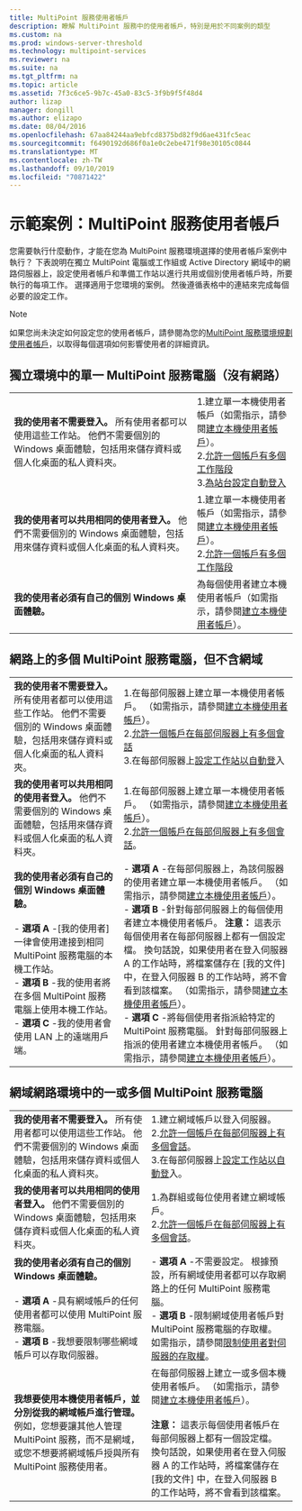 ```yaml
---
title: MultiPoint 服務使用者帳戶
description: 瞭解 MultiPoint 服務中的使用者帳戶，特別是用於不同案例的類型
ms.custom: na
ms.prod: windows-server-threshold
ms.technology: multipoint-services
ms.reviewer: na
ms.suite: na
ms.tgt_pltfrm: na
ms.topic: article
ms.assetid: 7f3c6ce5-9b7c-45a0-83c5-3f9b9f5f48d4
author: lizap
manager: dongill
ms.author: elizapo
ms.date: 08/04/2016
ms.openlocfilehash: 67aa84244aa9ebfcd8375bd82f9d6ae431fc5eac
ms.sourcegitcommit: f6490192d686f0a1e0c2ebe471f98e30105c0844
ms.translationtype: MT
ms.contentlocale: zh-TW
ms.lasthandoff: 09/10/2019
ms.locfileid: "70871422"
---
```

# <a name="example-scenarios-multipoint-services-user-accounts"></a>示範案例：MultiPoint 服務使用者帳戶
您需要執行什麼動作，才能在您為 MultiPoint 服務環境選擇的使用者帳戶案例中執行？ 下表說明在獨立 MultiPoint 電腦或工作組或 Active Directory 網域中的網路伺服器上，設定使用者帳戶和準備工作站以進行共用或個別使用者帳戶時，所要執行的每項工作。 選擇適用于您環境的案例。 然後遵循表格中的連結來完成每個必要的設定工作。  
  
> [!NOTE]  
> 如果您尚未決定如何設定您的使用者帳戶，請參閱為您的[MultiPoint 服務環境規劃使用者帳戶](Plan-user-accounts-for-your-MultiPoint-services-environment.md)，以取得每個選項如何影響使用者的詳細資訊。  
  
## <a name="single-multipoint-services-computer-in-a-stand-alone-environment-no-network"></a>獨立環境中的單一 MultiPoint 服務電腦（沒有網路）  
  
|||  
|-|-|  
|**我的使用者不需要登入。** 所有使用者都可以使用這些工作站。 他們不需要個別的 Windows 桌面體驗，包括用來儲存資料或個人化桌面的私人資料夾。|1.建立單一本機使用者帳戶（如需指示，請參閱[建立本機使用者帳戶](Create-local-user-accounts.md)）。<br />2.[允許一個帳戶有多個工作階段](Allow-one-account-to-have-multiple-sessions.md)<br />3.[為站台設定自動登入](Configure-stations-for-automatic-logon.md)|  
|**我的使用者可以共用相同的使用者登入。** 他們不需要個別的 Windows 桌面體驗，包括用來儲存資料或個人化桌面的私人資料夾。|1.建立單一本機使用者帳戶（如需指示，請參閱[建立本機使用者帳戶](Create-local-user-accounts.md)）。<br />2.[允許一個帳戶有多個工作階段](Allow-one-account-to-have-multiple-sessions.md)|  
|**我的使用者必須有自己的個別 Windows 桌面體驗。**|為每個使用者建立本機使用者帳戶（如需指示，請參閱[建立本機使用者帳戶](Create-local-user-accounts.md)）。|  
  
## <a name="multiple-multipoint-services-computers-on-a-network-but-with-no-domain"></a>網路上的多個 MultiPoint 服務電腦，但不含網域  
  
|||  
|-|-|  
|**我的使用者不需要登入。** 所有使用者都可以使用這些工作站。 他們不需要個別的 Windows 桌面體驗，包括用來儲存資料或個人化桌面的私人資料夾。|1.在每部伺服器上建立單一本機使用者帳戶。 （如需指示，請參閱[建立本機使用者帳戶](Create-local-user-accounts.md)）。<br />2.[允許一個帳戶在每部伺服器上有多個會話](Allow-one-account-to-have-multiple-sessions.md)<br />3.在每部伺服器上[設定工作站以自動登](Configure-stations-for-automatic-logon.md)入|  
|**我的使用者可以共用相同的使用者登入。** 他們不需要個別的 Windows 桌面體驗，包括用來儲存資料或個人化桌面的私人資料夾。|1.在每部伺服器上建立單一本機使用者帳戶。 （如需指示，請參閱[建立本機使用者帳戶](Create-local-user-accounts.md)）。<br />2.[允許一個帳戶在每部伺服器上有多個會話](Allow-one-account-to-have-multiple-sessions.md)。|  
|**我的使用者必須有自己的個別 Windows 桌面體驗。**<br /><br />-   **選項 A** -[我的使用者] 一律會使用連接到相同 MultiPoint 服務電腦的本機工作站。<br />-   **選項 B** -我的使用者將在多個 MultiPoint 服務電腦上使用本機工作站。<br />-   **選項 C** -我的使用者會使用 LAN 上的遠端用戶端。|-   **選項 A** -在每部伺服器上，為該伺服器的使用者建立單一本機使用者帳戶。 （如需指示，請參閱[建立本機使用者帳戶](Create-local-user-accounts.md)）。<br />-   **選項 B** -針對每部伺服器上的每個使用者建立本機使用者帳戶。 **注意：** 這表示每個使用者在每部伺服器上都有一個設定檔。 換句話說，如果使用者在登入伺服器 A 的工作站時，將檔案儲存在 [我的文件] 中，在登入伺服器 B 的工作站時，將不會看到該檔案。 （如需指示，請參閱[建立本機使用者帳戶](Create-local-user-accounts.md)）。<br />-   **選項 C** -將每個使用者指派給特定的 MultiPoint 服務電腦。 針對每部伺服器上指派的使用者建立本機使用者帳戶。 （如需指示，請參閱[建立本機使用者帳戶](Create-local-user-accounts.md)）。|  
  
## <a name="one-or-more-multipoint-services-computers-in-a-domain-network-environment"></a>網域網路環境中的一或多個 MultiPoint 服務電腦  
  
|||  
|-|-|  
|**我的使用者不需要登入。** 所有使用者都可以使用這些工作站。 他們不需要個別的 Windows 桌面體驗，包括用來儲存資料或個人化桌面的私人資料夾。|1.建立網域帳戶以登入伺服器。<br />2.[允許一個帳戶在每部伺服器上有多個會話](Allow-one-account-to-have-multiple-sessions.md)。<br />3.在每部伺服器上[設定工作站以自動登](Configure-stations-for-automatic-logon.md)入。|  
|**我的使用者可以共用相同的使用者登入。** 他們不需要個別的 Windows 桌面體驗，包括用來儲存資料或個人化桌面的私人資料夾。|1.為群組或每位使用者建立網域帳戶。<br />2.[允許一個帳戶在每部伺服器上有多個會話](Allow-one-account-to-have-multiple-sessions.md)。|  
|**我的使用者必須有自己的個別 Windows 桌面體驗。**<br /><br />-   **選項 A** -具有網域帳戶的任何使用者都可以使用 MultiPoint 服務電腦。<br />-   **選項 B** -我想要限制哪些網域帳戶可以存取伺服器。|-   **選項 A** -不需要設定。 根據預設，所有網域使用者都可以存取網路上的任何 MultiPoint 服務電腦。<br />-   **選項 B** -限制網域使用者帳戶對 MultiPoint 服務電腦的存取權。 如需指示，請參閱[限制使用者對伺服器的存取權](limit-users--access-to-the-server-in-multipoint-services.md)。|  
|**我想要使用本機使用者帳戶，並分別從我的網域帳戶進行管理。** 例如，您想要讓其他人管理 MultiPoint 服務，而不是網域，或您不想要將網域帳戶授與所有 MultiPoint 服務使用者。|在每部伺服器上建立一或多個本機使用者帳戶。 （如需指示，請參閱[建立本機使用者帳戶](Create-local-user-accounts.md)）。<br /><br />**注意：** 這表示每個使用者帳戶在每部伺服器上都有一個設定檔。 換句話說，如果使用者在登入伺服器 A 的工作站時，將檔案儲存在 [我的文件] 中，在登入伺服器 B 的工作站時，將不會看到該檔案。|  